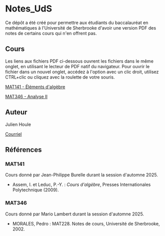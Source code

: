 # Notes_UdS

Ce dépôt a été créé pour permettre aux étudiants du baccalauréat en mathématiques à l'Université de Sherbrooke d'avoir une version PDF des notes de certains cours qui n'en offrent pas.

## Cours

Les liens aux fichiers PDF ci-dessous ouvrent les fichiers dans le même onglet, en utilisant le lecteur de PDF natif du navigateur. Pour ouvrir le fichier dans un nouvel onglet, accédez à l'option avec un clic droit, utilisez CTRL+clic ou cliquez avec la roulette de votre souris.

[MAT141 - Éléments d'algèbre](https://raw.githubusercontent.com/SuperJujube987/Notes_UdS/main/MAT141-elements_d_algebre/MAT141-elements_d_algebre.pdf)

[MAT346 - Analyse II](https://raw.githubusercontent.com/SuperJujube987/Notes_UdS/main/MAT346-analyse_II/MAT346-analyse_II.pdf)

## Auteur

Julien Houle

[Courriel](mailto:Julien.Houle@USherbrooke.ca)

## Références

### MAT141

Cours donné par Jean-Philippe Burelle durant la session d'automne 2025.

* Assem, I. et Leduc, P.-Y. : *Cours d'algèbre*, Presses Internationales Polytechnique (2009).

### MAT346

Cours donné par Mario Lambert durant la session d'automne 2025.

* MORALES, Pedro : MAT228. Notes de cours, Université de Sherbrooke, 2002.
